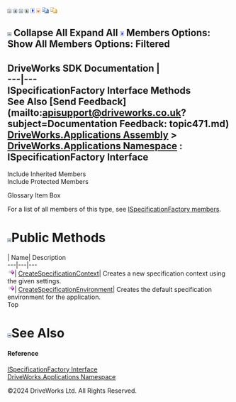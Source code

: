 ![](dotnetimages/collapse.gif) ![](dotnetimages/expand.gif) ![](dotnetimages/collapse.gif) ![](dotnetimages/expand.gif) ![](dotnetimages/drpdown.gif) ![](dotnetimages/drpdown_orange.gif) ![](dotnetimages/copycode.gif) ![](dotnetimages/copycodeHighlight.gif)

![](dotnetimages/collapse.gif) Collapse All Expand All ![](dotnetimages/drpdown.gif) Members Options: Show All  Members Options: Filtered   
---  
DriveWorks SDK Documentation  |   
---|---  
ISpecificationFactory Interface Methods   
See Also [Send Feedback](mailto:apisupport@driveworks.co.uk?subject=Documentation Feedback: topic471.md)  
[DriveWorks.Applications Assembly](topic13.md) > [DriveWorks.Applications Namespace](topic16.md) : ISpecificationFactory Interface  
---  
  
Include Inherited Members    
Include Protected Members    


Glossary Item Box

For a list of all members of this type, see [ISpecificationFactory members](topic472.md).

# ![](dotnetimages/collapse.gif)Public Methods

| Name| Description  
---|---|---  
![ Method](dotnetimages/Method.gif)| [CreateSpecificationContext](topic476.md)| Creates a new specification context using the given settings.   
![ Method](dotnetimages/Method.gif)| [CreateSpecificationEnvironment](topic477.md)| Creates the default specification environment for the application.   
Top

# ![](dotnetimages/collapse.gif)See Also

#### Reference

[ISpecificationFactory Interface](topic471.md)   
[DriveWorks.Applications Namespace](topic16.md)

©2024 DriveWorks Ltd. All Rights Reserved.
